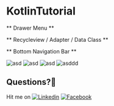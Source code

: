 # KotlinTutorial

** Drawer Menu **

** Recycleview / Adapter / Data Class **

** Bottom Navigation Bar **


  
  
![asd](https://imgur.com/DxzyuNq)
![asd](https://www.photobox.co.uk/my/photo?album_id=5587648285&photo_id=501705598831)
![asd](https://www.photobox.co.uk/my/photo?album_id=5587648285&photo_id=501705599036)
![asddd](https://www.photobox.co.uk/my/photo?album_id=5587648285&photo_id=501705598833)



## Questions?🤔
Hit me on 
[![Linkedin](https://img.shields.io/badge/Linkedin-Emre%20Karataş-blue.svg)](https://www.linkedin.com/in/emre-karata%C5%9F-062b26a9/) 
[![Facebook](https://img.shields.io/badge/Facebook-Emre%20Karataş-blue.svg)](https://www.facebook.com/emre.karatas.311)


